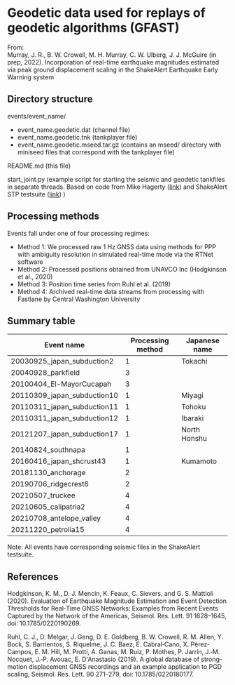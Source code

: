 # Geodetic data used for replays of geodetic algorithms (GFAST)
From:  
Murray, J. R., B. W. Crowell, M. H. Murray, C. W. Ulberg, J. J. McGuire (in prep, 2022). Incorporation of real-time earthquake magnitudes estimated via peak ground displacement scaling in the ShakeAlert Earthquake Early Warning system

## Directory structure
events/event_name/
- event_name.geodetic.dat (channel file)
- event_name.geodetic.tnk (tankplayer file)
- event_name.geodetic.mseed.tar.gz (contains an mseed/ directory with miniseed files that correspond with the tankplayer file)

README.md (this file)

start_joint.py (example script for starting the seismic and geodetic tankfiles in separate threads. Based on code from Mike Hagerty ([link](https://github.com/mikehagerty/GFAST_playback_data)) and ShakeAlert STP testsuite ([link](https://code.usgs.gov/EEW/testsuite)) )

## Processing methods
Events fall under one of four processing regimes:
- Method 1: We processed raw 1 Hz GNSS data using methods for PPP with ambiguity
resolution in simulated real-time mode via the RTNet software
- Method 2: Processed positions obtained from UNAVCO Inc (Hodgkinson et al., 2020)
- Method 3: Position time series from Ruhl et al. (2019)
- Method 4: Archived real-time data streams from processing with Fastlane by Central
Washington University


## Summary table
| Event name | Processing method | Japanese name |
| --- | --- | --- |
| 20030925_japan_subduction2  | 1 | Tokachi |
| 20040928_parkfield          | 3 | |
| 20100404_El-MayorCucapah    | 3 | |
| 20110309_japan_subduction10 | 1 | Miyagi |
| 20110311_japan_subduction11 | 1 | Tohoku |
| 20110311_japan_subduction12 | 1 | Ibaraki |
| 20121207_japan_subduction17 | 1 | North Honshu |
| 20140824_southnapa          | 1 | |
| 20160416_japan_shcrust43    | 1 | Kumamoto |
| 20181130_anchorage          | 2 | |
| 20190706_ridgecrest6        | 2 | |
| 20210507_truckee            | 4 | |
| 20210605_calipatria2        | 4 | |
| 20210708_antelope_valley    | 4 | |
| 20211220_petrolia15         | 4 | |

Note: All events have corresponding seismic files in the ShakeAlert testsuite.

## References
Hodgkinson, K. M., D. J. Mencin, K. Feaux, C. Sievers, and G. S. Mattioli (2020). Evaluation of Earthquake Magnitude Estimation and Event Detection Thresholds for Real-Time GNSS Networks: Examples from Recent Events Captured by the Network of the Americas, Seismol. Res. Lett. 91 1628–1645, doi: 10.1785/0220190269.

Ruhl, C. J., D. Melgar, J. Geng, D. E. Goldberg, B. W. Crowell, R. M. Allen, Y. Bock, S. Barrientos, S. Riquelme, J. C. Baez, E. Cabral‐Cano, X. Pérez‐Campos, E. M. Hill, M. Protti, A. Ganas, M. Ruiz, P. Mothes, P. Jarrín, J.‐M. Nocquet, J.‐P. Avouac, E. D'Anastasio (2019). A global database of strong‐motion displacement GNSS recordings and an example application to PGD scaling, Seismol. Res. Lett. 90 271–279, doi: 10.1785/0220180177.
